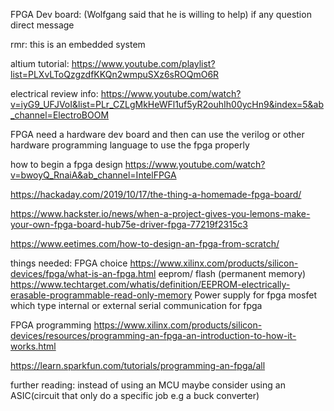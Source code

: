 FPGA Dev board: (Wolfgang said that he is willing to help)
if any question direct message

rmr: this is an embedded system


altium tutorial:
https://www.youtube.com/playlist?list=PLXvLToQzgzdfKKQn2wmpuSXz6sROQmO6R

electrical review info: 
https://www.youtube.com/watch?v=iyG9_UFJVoI&list=PLr_CZLgMkHeWFl1uf5yR2ouhIh00ycHn9&index=5&ab_channel=ElectroBOOM

FPGA need a hardware dev board
and then can use the verilog or other hardware programming language to use the fpga properly

how to begin a fpga design
https://www.youtube.com/watch?v=bwoyQ_RnaiA&ab_channel=IntelFPGA

https://hackaday.com/2019/10/17/the-thing-a-homemade-fpga-board/


https://www.hackster.io/news/when-a-project-gives-you-lemons-make-your-own-fpga-board-hub75e-driver-fpga-77219f2315c3

https://www.eetimes.com/how-to-design-an-fpga-from-scratch/

things needed: 
FPGA choice
https://www.xilinx.com/products/silicon-devices/fpga/what-is-an-fpga.html
eeprom/ flash (permanent memory)
	https://www.techtarget.com/whatis/definition/EEPROM-electrically-erasable-programmable-read-only-memory
Power supply for fpga
mosfet which type internal or external
serial communication for fpga

FPGA programming
https://www.xilinx.com/products/silicon-devices/resources/programming-an-fpga-an-introduction-to-how-it-works.html

https://learn.sparkfun.com/tutorials/programming-an-fpga/all

further reading: 
instead of using an MCU maybe consider using an ASIC(circuit that only do a specific job e.g a buck converter)

